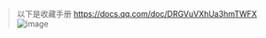 >以下是收藏手册
>https://docs.qq.com/doc/DRGVuVXhUa3hmTWFX
![image](https://user-images.githubusercontent.com/51256556/226855364-446844ed-2ffb-4ce9-bc2a-175ad3b01b2f.png)
